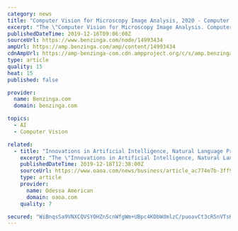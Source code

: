 ```yaml
---
category: news
title: "Computer Vision for Microscopy Image Analysis, 2020 - Computer Vision and Pattern Recognition - ResearchAndMarkets.com"
excerpt: "The \"Computer Vision for Microscopy Image Analysis. Computer Vision and Pattern Recognition\" book from Elsevier Science and Technology has been added to ResearchAndMarkets.com's offering. High-throughput microscopy enables researchers to acquire thousands of images automatically over a short time, making it possible to conduct large-scale ..."
publishedDateTime: 2019-12-16T09:06:00Z
sourceUrl: https://www.benzinga.com/node/14993434
ampUrl: https://amp.benzinga.com/amp/content/14993434
cdnAmpUrl: https://amp-benzinga-com.cdn.ampproject.org/c/s/amp.benzinga.com/amp/content/14993434
type: article
quality: 15
heat: 15
published: false

provider:
  name: Benzinga.com
  domain: benzinga.com

topics:
  - AI
  - Computer Vision

related:
  - title: "Innovations in Artificial Intelligence, Natural Language Processing, IoT, and Analytics, 2019 Study - ResearchAndMarkets.com"
    excerpt: "The \"Innovations in Artificial Intelligence, Natural Language Processing, IoT, and Analytics\" report has been added to ResearchAndMarkets.com's offering. This edition of IT, Computing and Communications (ITCC) TechVision Opportunity Engine (TOE ..."
    publishedDateTime: 2019-12-18T12:38:00Z
    sourceUrl: https://www.oaoa.com/news/business/article_ac774e7b-3ff9-596b-aa6b-3436f571c9b7.html
    type: article
    provider:
      name: Odessa American
      domain: oaoa.com
    quality: 7

secured: "WiBnqsSa9VNXCQVSYOHZnScnWfgWm+UBpc4KObWdmlzC/puoavCt3cR5nVTsK5m0Cr2L5Tq459ZMti7HblL1eSKUfyHCvO7rJb8PNQLDxnXS8gjZBVWnQgnxMh6bLlvBnaS7VpeA1sZD3oV09Q0R5kWwV38jQjQZbj+f5qezsw8vEphJauiMl/1T6wWlQTZoi2QQGYa+usPaWbq0LOQmsWwxFIqvxnh9QbqWmkzjHzBNtRGl6Znbm2ioxrufGAS+79tPszsX2jybgpexH8ESzg==;v16mSzVWgynr/qULM9J5cA=="
---
```


